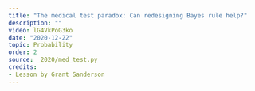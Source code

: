 ```yaml
---
title: "The medical test paradox: Can redesigning Bayes rule help?"
description: ""
video: lG4VkPoG3ko
date: "2020-12-22"
topic: Probability
order: 2
source: _2020/med_test.py
credits:
- Lesson by Grant Sanderson
---
```

